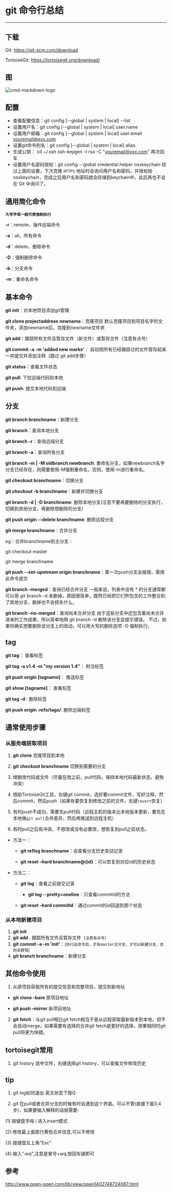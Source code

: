 # git 命令行总结

------

## 下载

Git: https://git-scm.com/download 

TortoiseGit: https://tortoisegit.org/download/

## 图

![cmd-markdown-logo](http://static.open-open.com/lib/uploadImg/20140614/20140614202514_819.png)


## 配置
- 查看配置信息：git config [--global | system | local] --list
- 设置用户名：git config [--global | system | local] user.name <yourname>
- 设置用户邮箱：git config [--global | system | local] user.email <youremail@xxx.com>
- 设置git命令别名：git config [--global | system | local] alias.<newCommand> <originalCommand>
- 生成公钥：
  cd ~/.ssh
  ssh-keygen -t rsa -C "youremail@xxx.com" 两次回车
- 设置用户名密码授权：git config --global credential.helper osxkeychain
经过上面的设置，下次克隆 `HTTPS` 地址时会询问用户名和密码，并授权给osxkeychain，完成之后用户名和密码就会存储到keychain中，此后再也不会在 Git 中询问了。

## 通用简化命令
**`大写字母一般代表强制执行`**

**-r**：remote，操作远端命令 

**-a**：all，所有命令 

**-d**：delete，删除命令 

**-D**：强制删除命令 

**-b**：分支命令 

**-m**：重命名命令

## 基本命令
**git init**：对本地项目添加git管理

**git clone projectaddress newname**：克隆项目 
默认克隆项目到项目名字的文件夹，添加newname后，克隆到newname文件夹

**git add**：跟踪所有文件且暂存文件（新文件）或暂存文件（注意有点号）

**git commit -a -m 'added new marks'**： 
自动把所有已经跟踪过的文件暂存起来一并提交并添加注释（跳过 git add步骤）

**git status**：查看文件状态

**git pull**: 下拉远端代码到本地

**git push**: 提交本地代码到远端

## 分支
**git branch branchname**：新建分支

**git branch**：查询本地分支 

**git branch -r**：查询远端分支 

**git branch -a**：查询所有分支

**git branch -m | -M oldbranch newbranch**: 重命名分支，如果newbranch名字分支已经存在，则需要使用-M强制重命名，否则，使用-m进行重命名。

**git checkout branchname**：切换分支

**git checkout -b branchname**：新建并切换分支

**git branch -d | -D branchname**: 删除本地分支(注意不要再要删除的分支执行，切换到其他分支，再删除想删除的分支) 

**git push origin --delete branchname**: 删除远程分支

**git merge branchname**：合并分支 

eg：合并branchname到主分支： 

git checkout master 

git merge branchname

**git push --set-upstream origin branchname**：第一次push分支会报错，需用此命令提交

**git branch –merged**：查询已经合并分支 
一般来说，列表中没有 * 的分支通常都可以用 git branch -d 来删掉。原因很简单，既然已经把它们所包含的工作整合到了其他分支，删掉也不会损失什么。

**git branch –no-merged**：查询尚未合并分支 
由于这些分支中还包含着尚未合并进来的工作成果，所以简单地用 git branch -d 删除该分支会提示错误。 
不过，如果你确实想要删除该分支上的改动，可以用大写的删除选项 -D 强制执行。

## tag

**git tag**： 查看标签

**git tag -a v1.4 -m "my version 1.4"**： 附注标签

**git push origin [tagname]**： 推送标签

**git show [tagname]**： 查看标签

**git tag -d <tagname>**:  删除标签
  
**git push origin :refs/tags/<tagname>**:  删除远端标签  

## 通常使用步骤
### 从服务端获取项目
1. **git clone** 克隆项目到本地

2. **git checkout branchname** 切换到需要的分支

3. 增删改代码或文件（尽量在改之前，pull代码，保持本地代码最新状态，避免冲突）

4. 借助TortoiseGit工具，右键git commit，选好要commit文件，写好注释，然后commit，然后push（如果有要恢复到修改之前的文件，右键`revert`恢复）

5. 有时push不成功，需要先pull代码（远程主机的版本比本地版本更新，要先在本地做`git pull`合并差异，然后再推送到远程主机）

6. 有时pull之后有冲突，不想改或没有必要改，想恢复到pull之前状态。
  - 方法一：
     - **git reflog branchname**：会查看分支历史变动记录 

     - **git reset –hard branchname@{id}**：可以恢复到对应id的历史状态 

  - 方法二：

     - **git log**：查看之前提交记录 
     
         - **git log --pretty=oneline**：只查看commitid的方法
     - **git reset –hard commitId**：通过commit的id回退到那个状态

### 从本地新建项目
1. **git init**
2. **git add .** 跟踪所有文件且暂存文件（`注意有点号`）
3. **git commit -a -m 'init'**：(`执行此命令后，才有master主分支，才可以新建分支，否则会报错`)
4. **git branch branchname**：新建分支

## 其他命令使用

1. 从原项目获取所有的提交信息和完整项目，提交到新地址
 
 - **git clone –bare** 原项目地址 

 - **git push –mirror** 新项目地址

2. **git fetch**：与git pull相比git fetch相当于是从远程获取最新版本到本地，但不会自动merge。如果需要有选择的合并git fetch是更好的选择。效果相同时git pull将更为快捷。

## tortoisegit常用
1. git history 
选中文件，右键选择git history，可以查看文件修改历史

## tip
1. git log如何退出
英文状态下按Q

2. git 在pull或者合并分支的时候有时会遇到这个界面。可以不管(直接下面3,4步)，如果要输入解释的话就需要:

(1).按键盘字母 i 进入insert模式

(2).修改最上面那行黄色合并信息,可以不修改

(3).按键盘左上角"Esc"

(4).输入":wq",注意是冒号+wq,按回车键即可

## 参考
http://www.open-open.com/lib/view/open1402748724087.html


